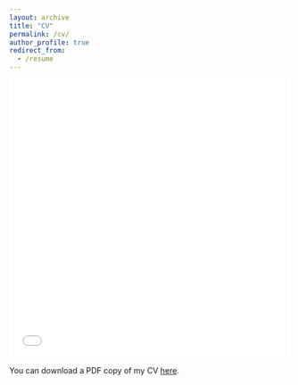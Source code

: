 ```yaml
---
layout: archive
title: "CV"
permalink: /cv/
author_profile: true
redirect_from:
  - /resume
---
```


<iframe src="/files/pdf/Fuad, Syed_CV_12152022.pdf" width="100%" height="500" frameborder="no" border="0" marginwidth="0" marginheight="0"></iframe>

You can download a PDF copy of my CV [here](/FuadSyed_CV_12152022.pdf).

